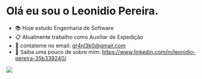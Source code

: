 # Olá eu sou o Leonidio Pereira.
-  📚  Hoje estudo Engenharia de Software
-  📋  Atualmente trabalho como Auxiliar de Expedição
-  📩  contateme no email: gr4nl3k0@gmail.com
-  📑 Saiba uma pouco de sobre mim: https://www.linkedin.com/in/leonidio-pereira-35b339240/

<picture>
<source 
  srcset="https://github-readme-stats.vercel.app/api?username=Granleko&show_icons=true&theme=dark"
  media="(prefers-color-scheme: dark)"
/>
<source
  srcset="https://github-readme-stats.vercel.app/api?username=Granleko&show_icons=true"
  media="(prefers-color-scheme: light), (prefers-color-scheme: no-preference)"
/>
<img src="https://github-readme-stats.vercel.app/api?username=Granleko&show_icons=true" />
</picture>

##
